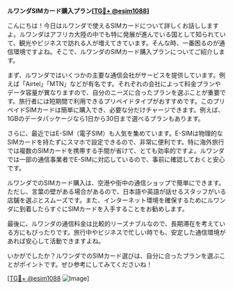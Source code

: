 **ルワンダSIMカード購入プラン[[TG💪+ @esim1088](https://t.me/s/esim1088)]**

こんにちは！今日はルワンダで使えるSIMカードについて詳しくお話ししますよ。ルワンダはアフリカ大陸の中でも特に発展が進んでいる国として知られていて、観光やビジネスで訪れる人が増えてきています。そんな時、一番困るのが通信環境ですよね。そこで、ルワンダのSIMカード購入プランについてご紹介します。

まず、ルワンダではいくつかの主要な通信会社がサービスを提供しています。例えば「Airtel」「MTN」などが有名です。それぞれの会社によって料金プランやデータ容量が異なりますので、自分のニーズに合ったプランを選ぶことが重要です。旅行者には短期間で利用できるプリペイドタイプがおすすめです。このプリペイドSIMカードは簡単に購入でき、必要な分だけチャージできます。例えば、1GBのデータパッケージなら1日から30日まで選べるプランもあります。

さらに、最近ではE-SIM（電子SIM）も人気を集めています。E-SIMは物理的なSIMカードを持たずにスマホで設定できるので、非常に便利です。特に海外旅行では複数のSIMカードを携帯する手間が省けて、とても効率的ですよ。ルワンダでは一部の通信事業者でE-SIMに対応しているので、事前に確認しておくと安心です。

ルワンダでのSIMカード購入は、空港や街中の通信ショップで簡単にできます。ただし、言葉の壁がある場合があるので、日本語や英語が話せるスタッフがいる店舗を選ぶとスムーズです。また、インターネット環境を確保するためにルワンダに到着したらすぐにSIMカードを入手することをお勧めします。

最後に、ルワンダの通信料金は比較的リーズナブルなので、長期滞在を考えている方にもぴったりです。旅行中やビジネスで忙しい時でも、安定した通信環境があれば安心して活動できますよね。

いかがでしたか？ルワンダでのSIMカード選びは、自分に合ったプランを選ぶことがポイントです。ぜひ参考にしてみてくださいね！

[[TG💪+ @esim1088](https://t.me/s/esim1088) ![Image](https://i.postimg.cc/Y0z9fWf4/image.png)]